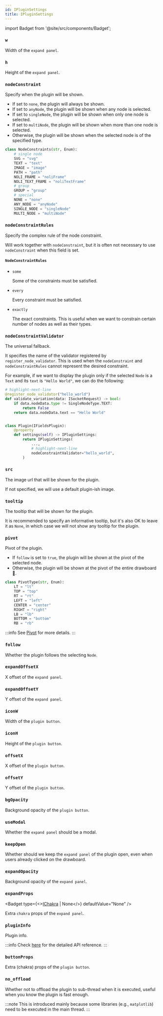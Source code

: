 ```yaml
---
id: IPluginSettings
title: IPluginSettings
---
```


import Badget from '@site/src/components/Badget';

### `w`

<Badget type="int" required />

Width of the `expand panel`.

### `h`

<Badget type="int" required />

Height of the `expand panel`.

### `nodeConstraint`

<Badget type="NodeConstraints | None" defaultValue="None" />

Specify when the plugin will be shown.

* If set to `none`, the plugin will always be shown.
* If set to `anyNode`, the plugin will be shown when any node is selected.
* If set to `singleNode`, the plugin will be shown when only one node is selected.
* If set to `multiNode`, the plugin will be shown when more than one node is selected.
* Otherwise, the plugin will be shown when the selected node is of the specified type.

```python title="cfdraw/parsers/noli.py"
class NodeConstraints(str, Enum):
    # single node
    SVG = "svg"
    TEXT = "text"
    IMAGE = "image"
    PATH = "path"
    NOLI_FRAME = "noliFrame"
    NOLI_TEXT_FRAME = "noliTextFrame"
    # group
    GROUP = "group"
    # special
    NONE = "none"
    ANY_NODE = "anyNode"
    SINGLE_NODE = "singleNode"
    MULTI_NODE = "multiNode"
```

### `nodeConstraintRules`

<Badget type="NodeConstraintRules | None" defaultValue="None" />

Specify the complex rule of the node constraint.

Will work together with `nodeConstraint`, but it is often not necessary to use `nodeConstraint` when this field is set.

#### `NodeConstraintRules`

* `some`

  <Badget type="List[NodeConstraints] | None" defaultValue="None" />
  
  Some of the constraints must be satisfied.

* `every`

  <Badget type="NodeConstraints] | None" defaultValue="None" />
  
  Every constraint must be satisfied.

* `exactly`

  <Badget type="NodeConstraints] | None" defaultValue="None" />
  
  The exact constraints. This is useful when we want to constrain certain number of nodes as well as their types.

### `nodeConstraintValidator`

<Badget type="str | None" defaultValue="None" />

The universal fallback.

It specifies the name of the validator registered by `register_node_validator`. This is used when the `nodeConstraint` and `nodeConstraintRules` cannot represent the desired constraint.

For example, if we want to display the plugin only if the selected `Node` is a `Text` and its `text` is `"Hello World"`, we can do the following:

```python title="app.py"
# highlight-next-line
@register_node_validator("hello_world")
def validate_variation(data: ISocketRequest) -> bool:
    if data.nodeData.type != SingleNodeType.TEXT:
        return False
    return data.nodeData.text == "Hello World"


class Plugin(IFieldsPlugin):
    @property
    def settings(self) -> IPluginSettings:
        return IPluginSettings(
            ...,
            # highlight-next-line
            nodeConstraintValidator="hello_world",
        )
```

### `src`

<Badget type="str | None" defaultValue="None" />

The image url that will be shown for the plugin.

If not specified, we will use a default plugin-ish image.

### `tooltip`

<Badget type="str | None" defaultValue="None" />

The tooltip that will be shown for the plugin.

It is recommended to specify an informative tooltip, but it's also OK to leave it as `None`, in which case we will not show any tooltip for the plugin.

### `pivot`

<Badget type="PivotType | None" defaultValue="None" />

Pivot of the plugin.

* If `follow` is set to `true`, the plugin will be shown at the pivot of the selected node.
* Otherwise, the plugin will be shown at the pivot of the entire drawboard 🎨.

```python title="cftool.geometry"
class PivotType(str, Enum):
    LT = "lt"
    TOP = "top"
    RT = "rt"
    LEFT = "left"
    CENTER = "center"
    RIGHT = "right"
    LB = "lb"
    BOTTOM = "bottom"
    RB = "rb"
```

:::info
See [Pivot](/docs/reference/terminology#pivot) for more details.
:::

### `follow`

<Badget type="bool" defaultValue="False" />

Whether the plugin follows the selecting `Node`.

### `expandOffsetX`

<Badget type="int | None" defaultValue="None" />

X offset of the `expand panel`.

### `expandOffsetY`

<Badget type="int | None" defaultValue="None" />

Y offset of the `expand panel`.

### `iconW`

<Badget type="int | None" defaultValue="None" />

Width of the `plugin button`.

### `iconH`

<Badget type="int | None" defaultValue="None" />

Height of the `plugin button`.

### `offsetX`

<Badget type="int | None" defaultValue="None" />

X offset of the `plugin button`.

### `offsetY`

<Badget type="int | None" defaultValue="None" />

Y offset of the `plugin button`.

### `bgOpacity`

<Badget type="float | None" defaultValue="None" />

Background opacity of the `plugin button`.

### `useModal`

<Badget type="bool" defaultValue="False" />

Whether the `expand panel` should be a modal.

### `keepOpen`

<Badget type="bool" defaultValue="False" />

Whether should we keep the `expand panel` of the plugin open, even when users already clicked on the drawboard.

### `expandOpacity`

<Badget type="float | None" defaultValue="None" />

Background opacity of the `expand panel`.

### `expandProps`

<Badget type={<><a href="/carefree-drawboard-doc/docs/api-reference/Types#ichakra">IChakra</a> | None</>} defaultValue="None" />

Extra `chakra` props of the `expand panel`.

### `pluginInfo`

<Badget type="IPluginInfo" defaultValue="IPluginInfo()" />

Plugin info.

:::info
Check [here](/docs/api-reference/IPluginInfo) for the detailed API reference.
:::

### `buttonProps`

<Badget type="Dict[str, Any] | None" defaultValue="None" />

Extra (chakra) props of the `plugin button`.

### `no_offload`

<Badget type="bool" defaultValue="False" />

Whether not to offload the plugin to sub-thread when it is executed, useful when you know the plugin is fast enough.

:::note
This is introduced mainly because some libraries (e.g., `matplotlib`) need to be executed in the main thread.
:::
